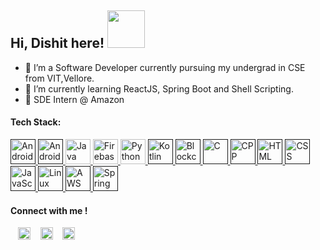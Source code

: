 ## Hi, Dishit here!    <img width="60px" src="https://upload.wikimedia.org/wikipedia/commons/2/25/Android_robot_head.png"></img>

- 🔭 I’m a Software Developer currently pursuing my undergrad in CSE from VIT,Vellore.
- 🌱 I’m currently learning ReactJS, Spring Boot and Shell Scripting.
- 🚚 SDE Intern @ Amazon 

#### Tech Stack:

<a href="" title="Android">
<img src="https://github.com/get-icon/geticon/raw/master/icons/android-icon.svg" alt="Android" width="40px" height="40px">
</a>

<a href="" title="Android Studio">
<img src="https://developer.android.com/studio/images/studio-icon-preview.svg" alt="Android" width="40px" height="40px">
</a>

<a href="https://www.java.com/" title="Java">
<img src="https://github.com/get-icon/geticon/raw/master/icons/java.svg" alt="Java" width="40px" height="40px">
</a>

<a href="https://www.firebase.com/" title="Firebase">
<img src="https://github.com/get-icon/geticon/raw/master/icons/firebase.svg" alt="Firebase" width="40px" height="40px">
</a>

<a href="https://www.python.org/" title="Python">
<img src="https://github.com/get-icon/geticon/raw/master/icons/python.svg" alt="Python" width="40px" height="40px">
</a>

<a href="" title="Kotlin">
<img src="https://github.com/get-icon/geticon/raw/master/icons/kotlin.svg" alt="Kotlin" width="40px" height="40px">
</a>

<a href="" title="Blockchain">
<img src="https://github.com/get-icon/geticon/blob/master/icons/ethereum.svg" alt="Blockchain" width="40px" height="40px">
</a>

<a href="" title="C">
<img src="https://github.com/get-icon/geticon/blob/master/icons/c.svg" alt="C" width="40px" height="40px">
</a>

<a href="" title="C++">
<img src="https://github.com/get-icon/geticon/blob/master/icons/c-plusplus.svg" alt="CPP" width="40px" height="40px">
</a>

<a href="" title="HTML">
<img src="https://github.com/get-icon/geticon/blob/master/icons/html-5.svg" alt="HTML" width="40px" height="40px">
</a>

<a href="" title="CSS">
<img src="https://github.com/get-icon/geticon/blob/master/icons/css-3.svg" alt="CSS" width="40px" height="40px">
</a>

<a href="" title="JavaScript">
<img src="https://github.com/get-icon/geticon/blob/master/icons/javascript.svg" alt="JavaScript" width="40px" height="40px">
</a>

<a href="" title="Linux">
<img src="https://github.com/get-icon/geticon/blob/master/icons/archlinux.svg" alt="Linux" width="40px" height="40px">
</a>

<a href="" title="AWS">
<img src="https://github.com/get-icon/geticon/blob/master/icons/aws.svg" alt="AWS" width="40px" height="40px">
</a>

<a href="" title="Spring">
<img src="https://github.com/get-icon/geticon/raw/master/icons/spring.svg" alt="Spring" width="40px" height="40px">
</a>

#### Connect with me !
  
&nbsp; &nbsp;[<img src="https://github.com/get-icon/geticon/raw/master/icons/google-gmail.svg" alt="Gmail" width="20px" height="20px">](mailto:dduggar06@gmail.com)
&nbsp; &nbsp;[<img src="https://github.com/get-icon/geticon/raw/master/icons/linkedin-icon.svg" alt="LinkedIn" width="20px" height="20px">](https://www.linkedin.com/in/dishit-duggar-2765a0185/)
&nbsp; &nbsp;[<img src="https://github.com/get-icon/geticon/raw/master/icons/twitter.svg" alt="Twitter" width="20px" height="20px">](https://twitter.com/DishitDuggar)
